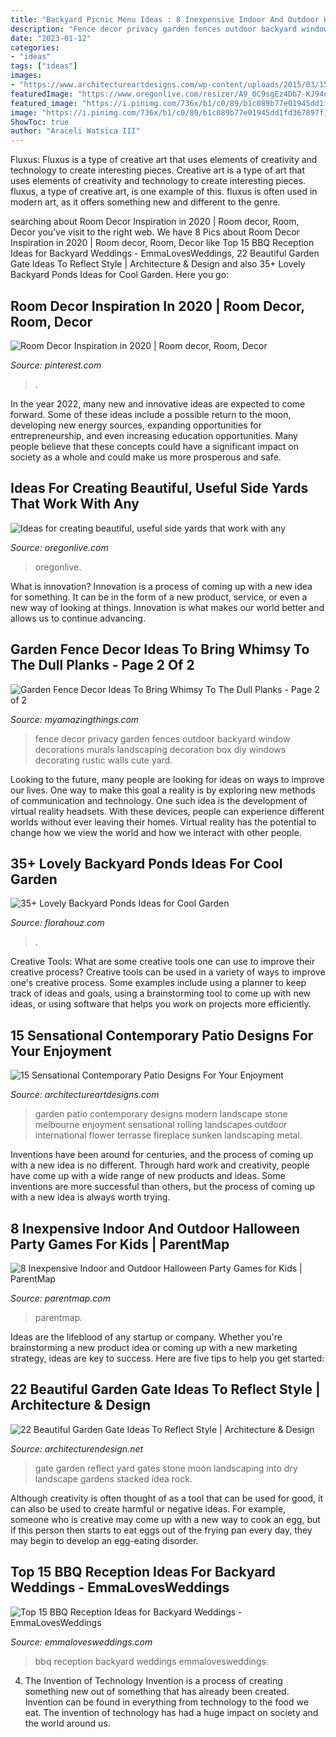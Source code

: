 ```yaml
---
title: "Backyard Picnic Menu Ideas : 8 Inexpensive Indoor And Outdoor Halloween Party Games For Kids"
description: "Fence decor privacy garden fences outdoor backyard window decorations murals landscaping decoration box diy windows decorating rustic walls cute yard"
date: "2023-01-12"
categories:
- "ideas"
tags: ["ideas"]
images:
- "https://www.architectureartdesigns.com/wp-content/uploads/2015/03/15-Sensational-Contemporary-Patio-Designs-For-Your-Enjoyment-11-630x945.jpg"
featuredImage: "https://www.oregonlive.com/resizer/A9_0C9sgEz4Db7-KJ94n-QLPTAk=/1280x0/smart/advancelocal-adapter-image-uploads.s3.amazonaws.com/image.oregonlive.com/home/olive-media/width2048/img/hg_impact/photo/trellispathjpg-47baba832e802107.jpg"
featured_image: "https://i.pinimg.com/736x/b1/c0/89/b1c089b77e01945dd1fd367897f10a1c.jpg"
image: "https://i.pinimg.com/736x/b1/c0/89/b1c089b77e01945dd1fd367897f10a1c.jpg"
ShowToc: true
author: "Araceli Watsica III"
---
```



Fluxus: Fluxus is a type of creative art that uses elements of creativity and technology to create interesting pieces.
Creative art is a type of art that uses elements of creativity and technology to create interesting pieces. fluxus, a type of creative art, is one example of this. fluxus is often used in modern art, as it offers something new and different to the genre.

	

		
searching about Room Decor Inspiration in 2020 | Room decor, Room, Decor you've visit to the right web. We have 8 Pics about Room Decor Inspiration in 2020 | Room decor, Room, Decor like Top 15 BBQ Reception Ideas for Backyard Weddings - EmmaLovesWeddings, 22 Beautiful Garden Gate Ideas To Reflect Style | Architecture &amp; Design and also 35+ Lovely Backyard Ponds Ideas for Cool Garden. Here you go:
		
    
## Room Decor Inspiration In 2020 | Room Decor, Room, Decor

<img loading=lazy src="https://i.pinimg.com/736x/b1/c0/89/b1c089b77e01945dd1fd367897f10a1c.jpg" onerror="this.onerror=null;this.src='https://tse4.mm.bing.net/th?id=OIP.mTNxIB27fletQCCMg5z3swHaJ3&amp;pid=15.1';" alt="Room Decor Inspiration in 2020 | Room decor, Room, Decor">

_Source: pinterest.com_

>. 

	

In the year 2022, many new and innovative ideas are expected to come forward. Some of these ideas include a possible return to the moon, developing new energy sources, expanding opportunities for entrepreneurship, and even increasing education opportunities. Many people believe that these concepts could have a significant impact on society as a whole and could make us more prosperous and safe.

    
## Ideas For Creating Beautiful, Useful Side Yards That Work With Any

<img loading=lazy src="https://www.oregonlive.com/resizer/A9_0C9sgEz4Db7-KJ94n-QLPTAk=/1280x0/smart/advancelocal-adapter-image-uploads.s3.amazonaws.com/image.oregonlive.com/home/olive-media/width2048/img/hg_impact/photo/trellispathjpg-47baba832e802107.jpg" onerror="this.onerror=null;this.src='https://tse2.mm.bing.net/th?id=OIP.rMabpweVSpIFCNXLee0iFQHaLX&amp;pid=15.1';" alt="Ideas for creating beautiful, useful side yards that work with any">

_Source: oregonlive.com_

>oregonlive. 

	

What is innovation?
Innovation is a process of coming up with a new idea for something. It can be in the form of a new product, service, or even a new way of looking at things. Innovation is what makes our world better and allows us to continue advancing.

    
## Garden Fence Decor Ideas To Bring Whimsy To The Dull Planks - Page 2 Of 2

<img loading=lazy src="http://myamazingthings.com/wp-content/uploads/2017/08/garden-fence-decor-6.jpg" onerror="this.onerror=null;this.src='https://tse1.mm.bing.net/th?id=OIP.yrobT3llZbD6aca2cO0lZwHaHa&amp;pid=15.1';" alt="Garden Fence Decor Ideas To Bring Whimsy To The Dull Planks - Page 2 of 2">

_Source: myamazingthings.com_

>fence decor privacy garden fences outdoor backyard window decorations murals landscaping decoration box diy windows decorating rustic walls cute yard. 

	

Looking to the future, many people are looking for ideas on ways to improve our lives. One way to make this goal a reality is by exploring new methods of communication and technology. One such idea is the development of virtual reality headsets. With these devices, people can experience different worlds without ever leaving their homes. Virtual reality has the potential to change how we view the world and how we interact with other people.

    
## 35+ Lovely Backyard Ponds Ideas For Cool Garden

<img loading=lazy src="https://florahouz.com/wp-content/uploads/2019/07/35-Lovely-Backyard-Ponds-Ideas-for-Cool-Garden-23.jpg" onerror="this.onerror=null;this.src='https://tse1.mm.bing.net/th?id=OIP.nbbR5sblaqjIKn9poy84NwHaLG&amp;pid=15.1';" alt="35+ Lovely Backyard Ponds Ideas for Cool Garden">

_Source: florahouz.com_

>. 

	

Creative Tools: What are some creative tools one can use to improve their creative process?
Creative tools can be used in a variety of ways to improve one's creative process. Some examples include using a planner to keep track of ideas and goals, using a brainstorming tool to come up with new ideas, or using software that helps you work on projects more efficiently.

    
## 15 Sensational Contemporary Patio Designs For Your Enjoyment

<img loading=lazy src="https://www.architectureartdesigns.com/wp-content/uploads/2015/03/15-Sensational-Contemporary-Patio-Designs-For-Your-Enjoyment-11-630x945.jpg" onerror="this.onerror=null;this.src='https://tse1.mm.bing.net/th?id=OIP.ic7r5W1721FS6u-wB_8YcAHaLH&amp;pid=15.1';" alt="15 Sensational Contemporary Patio Designs For Your Enjoyment">

_Source: architectureartdesigns.com_

>garden patio contemporary designs modern landscape stone melbourne enjoyment sensational rolling landscapes outdoor international flower terrasse fireplace sunken landscaping metal. 

	

Inventions have been around for centuries, and the process of coming up with a new idea is no different. Through hard work and creativity, people have come up with a wide range of new products and ideas. Some inventions are more successful than others, but the process of coming up with a new idea is always worth trying.

    
## 8 Inexpensive Indoor And Outdoor Halloween Party Games For Kids | ParentMap

<img loading=lazy src="https://www.parentmap.com/sites/default/files/styles/1180x660_scaled_cropped/public/2020-10/iStock-1275794501.jpg?itok=9HYrXt20" onerror="this.onerror=null;this.src='https://tse3.mm.bing.net/th?id=OIP.o99OaMgkBF5OdP_yptjLqQHaEJ&amp;pid=15.1';" alt="8 Inexpensive Indoor and Outdoor Halloween Party Games for Kids | ParentMap">

_Source: parentmap.com_

>parentmap. 

	

Ideas are the lifeblood of any startup or company. Whether you're brainstorming a new product idea or coming up with a new marketing strategy, ideas are key to success. Here are five tips to help you get started: 

    
## 22 Beautiful Garden Gate Ideas To Reflect Style | Architecture &amp; Design

<img loading=lazy src="http://cdn.architecturendesign.net/wp-content/uploads/2014/08/garden-gate-12.jpg" onerror="this.onerror=null;this.src='https://tse1.mm.bing.net/th?id=OIP.W8hQ_LGzUJ7DtbTDIOPoAQHaLF&amp;pid=15.1';" alt="22 Beautiful Garden Gate Ideas To Reflect Style | Architecture &amp; Design">

_Source: architecturendesign.net_

>gate garden reflect yard gates stone moon landscaping into dry landscape gardens stacked idea rock. 

	

Although creativity is often thought of as a tool that can be used for good, it can also be used to create harmful or negative ideas. For example, someone who is creative may come up with a new way to cook an egg, but if this person then starts to eat eggs out of the frying pan every day, they may begin to develop an egg-eating disorder.

    
## Top 15 BBQ Reception Ideas For Backyard Weddings - EmmaLovesWeddings

<img loading=lazy src="http://emmalovesweddings.com/wp-content/uploads/2018/05/bbq-wedding-reception-ideas-at-backyard.jpg" onerror="this.onerror=null;this.src='https://tse2.mm.bing.net/th?id=OIP.TO0jLOB5IXoiV3DUcCui4AHaLH&amp;pid=15.1';" alt="Top 15 BBQ Reception Ideas for Backyard Weddings - EmmaLovesWeddings">

_Source: emmalovesweddings.com_

>bbq reception backyard weddings emmalovesweddings. 

	

4. The Invention of Technology
Invention is a process of creating something new out of something that has already been created. Invention can be found in everything from technology to the food we eat. The invention of technology has had a huge impact on society and the world around us.


